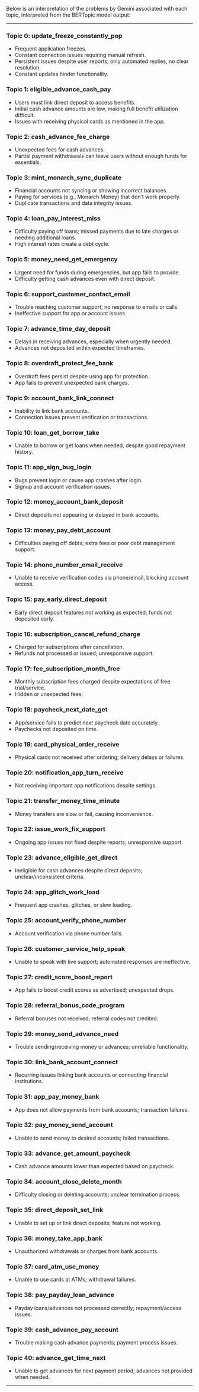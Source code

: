 Below is an interpretation of the problems by Gemini associated with each topic, interpreted from the BERTopic model output:

---

### Topic 0: update_freeze_constantly_pop

- Frequent application freezes.
- Constant connection issues requiring manual refresh.
- Persistent issues despite user reports; only automated replies, no clear resolution.
- Constant updates hinder functionality.

### Topic 1: eligible_advance_cash_pay

- Users must link direct deposit to access benefits.
- Initial cash advance amounts are low, making full benefit utilization difficult.
- Issues with receiving physical cards as mentioned in the app.

### Topic 2: cash_advance_fee_charge

- Unexpected fees for cash advances.
- Partial payment withdrawals can leave users without enough funds for essentials.

### Topic 3: mint_monarch_sync_duplicate

- Financial accounts not syncing or showing incorrect balances.
- Paying for services (e.g., Monarch Money) that don’t work properly.
- Duplicate transactions and data integrity issues.

### Topic 4: loan_pay_interest_miss

- Difficulty paying off loans; missed payments due to late charges or needing additional loans.
- High interest rates create a debt cycle.

### Topic 5: money_need_get_emergency

- Urgent need for funds during emergencies, but app fails to provide.
- Difficulty getting cash advances even with direct deposit.

### Topic 6: support_customer_contact_email

- Trouble reaching customer support; no response to emails or calls.
- Ineffective support for app or account issues.

### Topic 7: advance_time_day_deposit

- Delays in receiving advances, especially when urgently needed.
- Advances not deposited within expected timeframes.

### Topic 8: overdraft_protect_fee_bank

- Overdraft fees persist despite using app for protection.
- App fails to prevent unexpected bank charges.

### Topic 9: account_bank_link_connect

- Inability to link bank accounts.
- Connection issues prevent verification or transactions.

### Topic 10: loan_get_borrow_take

- Unable to borrow or get loans when needed, despite good repayment history.

### Topic 11: app_sign_bug_login

- Bugs prevent login or cause app crashes after login.
- Signup and account verification issues.

### Topic 12: money_account_bank_deposit

- Direct deposits not appearing or delayed in bank accounts.

### Topic 13: money_pay_debt_account

- Difficulties paying off debts; extra fees or poor debt management support.

### Topic 14: phone_number_email_receive

- Unable to receive verification codes via phone/email, blocking account access.

### Topic 15: pay_early_direct_deposit

- Early direct deposit features not working as expected; funds not deposited early.

### Topic 16: subscription_cancel_refund_charge

- Charged for subscriptions after cancellation.
- Refunds not processed or issued; unresponsive support.

### Topic 17: fee_subscription_month_free

- Monthly subscription fees charged despite expectations of free trial/service.
- Hidden or unexpected fees.

### Topic 18: paycheck_next_date_get

- App/service fails to predict next paycheck date accurately.
- Paychecks not deposited on time.

### Topic 19: card_physical_order_receive

- Physical cards not received after ordering; delivery delays or failures.

### Topic 20: notification_app_turn_receive

- Not receiving important app notifications despite settings.

### Topic 21: transfer_money_time_minute

- Money transfers are slow or fail, causing inconvenience.

### Topic 22: issue_work_fix_support

- Ongoing app issues not fixed despite reports; unresponsive support.

### Topic 23: advance_eligible_get_direct

- Ineligible for cash advances despite direct deposits; unclear/inconsistent criteria.

### Topic 24: app_glitch_work_load

- Frequent app crashes, glitches, or slow loading.

### Topic 25: account_verify_phone_number

- Account verification via phone number fails.

### Topic 26: customer_service_help_speak

- Unable to speak with live support; automated responses are ineffective.

### Topic 27: credit_score_boost_report

- App fails to boost credit scores as advertised; unexpected drops.

### Topic 28: referral_bonus_code_program

- Referral bonuses not received; referral codes not credited.

### Topic 29: money_send_advance_need

- Trouble sending/receiving money or advances; unreliable functionality.

### Topic 30: link_bank_account_connect

- Recurring issues linking bank accounts or connecting financial institutions.

### Topic 31: app_pay_money_bank

- App does not allow payments from bank accounts; transaction failures.

### Topic 32: pay_money_send_account

- Unable to send money to desired accounts; failed transactions.

### Topic 33: advance_get_amount_paycheck

- Cash advance amounts lower than expected based on paycheck.

### Topic 34: account_close_delete_month

- Difficulty closing or deleting accounts; unclear termination process.

### Topic 35: direct_deposit_set_link

- Unable to set up or link direct deposits; feature not working.

### Topic 36: money_take_app_bank

- Unauthorized withdrawals or charges from bank accounts.

### Topic 37: card_atm_use_money

- Unable to use cards at ATMs; withdrawal failures.

### Topic 38: pay_payday_loan_advance

- Payday loans/advances not processed correctly; repayment/access issues.

### Topic 39: cash_advance_pay_account

- Trouble making cash advance payments; payment process issues.

### Topic 40: advance_get_time_next

- Unable to get advances for next payment period; advances not provided when needed.

---
